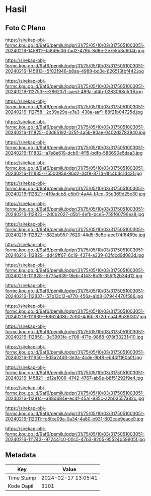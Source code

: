 # Hasil

## Foto C Plano

https://sirekap-obj-formc.kpu.go.id/9af6/pemilu/pdpr/31/75/05/10/03/3175051003051-20240216-145811--fa8d9c06-fad2-479b-8d8e-2e7e5b3d604b.jpg

https://sirekap-obj-formc.kpu.go.id/9af6/pemilu/pdpr/31/75/05/10/03/3175051003051-20240216-145813--5f021946-b8aa-4989-bd3e-626513fbf442.jpg

https://sirekap-obj-formc.kpu.go.id/9af6/pemilu/pdpr/31/75/05/10/03/3175051003051-20240216-112753--e286237f-aaed-489a-af4b-0283068d5ff6.jpg

https://sirekap-obj-formc.kpu.go.id/9af6/pemilu/pdpr/31/75/05/10/03/3175051003051-20240216-112758--2c39e29e-e7a3-438a-aaf1-88f21b04725d.jpg

https://sirekap-obj-formc.kpu.go.id/9af6/pemilu/pdpr/31/75/05/10/03/3175051003051-20240216-111825--03d65192-325f-4a5b-80ae-0402d2783940.jpg

https://sirekap-obj-formc.kpu.go.id/9af6/pemilu/pdpr/31/75/05/10/03/3175051003051-20240216-111832--a7e8e619-dcb0-4f15-bdfb-586690e5daa3.jpg

https://sirekap-obj-formc.kpu.go.id/9af6/pemilu/pdpr/31/75/05/10/03/3175051003051-20240216-111835--15500956-86d2-44f8-8714-dfc4b4c1d43f.jpg

https://sirekap-obj-formc.kpu.go.id/9af6/pemilu/pdpr/31/75/05/10/03/3175051003051-20240216-112821--419adcb8-e5b0-4a44-b1cd-05d369d25e30.jpg

https://sirekap-obj-formc.kpu.go.id/9af6/pemilu/pdpr/31/75/05/10/03/3175051003051-20240216-112823--2d0b2027-d5b1-4efb-bce5-759f60796ea8.jpg

https://sirekap-obj-formc.kpu.go.id/9af6/pemilu/pdpr/31/75/05/10/03/3175051003051-20240216-112827--882bb957-7620-44d5-8e8e-aecf74f6469e.jpg

https://sirekap-obj-formc.kpu.go.id/9af6/pemilu/pdpr/31/75/05/10/03/3175051003051-20240216-112829--dd49ff67-6c19-4374-a339-83fdcd9d083d.jpg

https://sirekap-obj-formc.kpu.go.id/9af6/pemilu/pdpr/31/75/05/10/03/3175051003051-20240216-111928--5775a639-18eb-4143-8b15-355f52b34d12.jpg

https://sirekap-obj-formc.kpu.go.id/9af6/pemilu/pdpr/31/75/05/10/03/3175051003051-20240216-112837--57b13c12-e770-456a-a1d8-37944470f586.jpg

https://sirekap-obj-formc.kpu.go.id/9af6/pemilu/pdpr/31/75/05/10/03/3175051003051-20240216-111939--6862408b-2e00-4d6b-872d-ea4b8b39f307.jpg

https://sirekap-obj-formc.kpu.go.id/9af6/pemilu/pdpr/31/75/05/10/03/3175051003051-20240216-112850--3e3993fe-c706-471b-9868-078f33231410.jpg

https://sirekap-obj-formc.kpu.go.id/9af6/pemilu/pdpr/31/75/05/10/03/3175051003051-20240216-111950--5d3a24d0-3e3a-4cde-9bf8-eb44ff160a0f.jpg

https://sirekap-obj-formc.kpu.go.id/9af6/pemilu/pdpr/31/75/05/10/03/3175051003051-20240216-145821--d12e1006-4742-4767-ab9e-b8f51292f9e4.jpg

https://sirekap-obj-formc.kpu.go.id/9af6/pemilu/pdpr/31/75/05/10/03/3175051003051-20240216-112914--a88d684e-ec4f-45a1-935c-a2b03557a82c.jpg

https://sirekap-obj-formc.kpu.go.id/9af6/pemilu/pdpr/31/75/05/10/03/3175051003051-20240216-112011--c8fce09a-0a34-4a80-b931-602cae9eace9.jpg

https://sirekap-obj-formc.kpu.go.id/9af6/pemilu/pdpr/31/75/05/10/03/3175051003051-20240216-111743--972441c0-00c5-47b3-8205-95524b59905f.jpg


## Metadata

| Key        | Value               |
| ---------- | ------------------- |
| Time Stamp | 2024-02-17 13:05:41 |
| Kode Dapil | 3101                |



